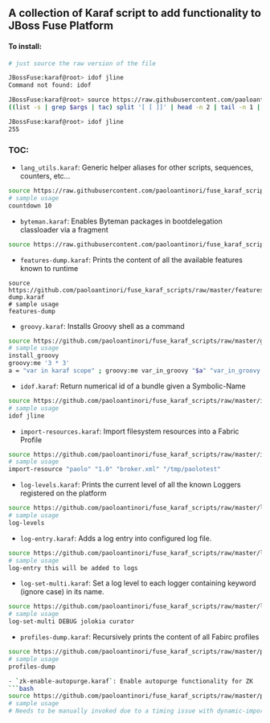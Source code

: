 A collection of Karaf script to add functionality to JBoss Fuse Platform
------------------------------------------------------------------------

#### To install:

```bash
# just source the raw version of the file

JBossFuse:karaf@root> idof jline
Command not found: idof

JBossFuse:karaf@root> source https://raw.githubusercontent.com/paoloantinori/fuse_karaf_scripts/master/idof.karaf
((list -s | grep $args | tac) split '[ [ ]]' | head -n 2 | tail -n 1 | tac) trim

JBossFuse:karaf@root> idof jline
255
```

### TOC:
- `lang_utils.karaf`: Generic helper aliases for other scripts, sequences, counters, etc...
```bash
source https://raw.githubusercontent.com/paoloantinori/fuse_karaf_scripts/master/lang_utils.karaf
# sample usage
countdown 10
```

- `byteman.karaf`: Enables Byteman packages in bootdelegation classloader via a fragment 
```bash
source https://raw.githubusercontent.com/paoloantinori/fuse_karaf_scripts/master/byteman.karaf
```

- `features-dump.karaf`: Prints the content of all the available features known to runtime
```
source https://github.com/paoloantinori/fuse_karaf_scripts/raw/master/features-dump.karaf
# sample usage
features-dump 
```

- `groovy.karaf`: Installs Groovy shell as a command
```bash
source https://github.com/paoloantinori/fuse_karaf_scripts/raw/master/groovy.karaf
# sample usage
install_groovy
groovy:me '3 * 3'
a = "var in karaf scope" ; groovy:me var_in_groovy "$a" "var_in_groovy * 3" # ex. showing forwarding of karaf vars to groovy context
```

- `idof.karaf`: Return numerical id of a bundle given a Symbolic-Name
```bash
source https://github.com/paoloantinori/fuse_karaf_scripts/raw/master/idof.karaf
# sample usage
idof jline
```

- `import-resources.karaf`: Import filesystem resources into a Fabric Profile
```bash
source https://github.com/paoloantinori/fuse_karaf_scripts/raw/master/import-resources.karaf
# sample usage
import-resource "paolo" "1.0" "broker.xml" "/tmp/paolotest"
```

- `log-levels.karaf`: Prints the current level of all the known Loggers registered on the platform 
```bash
source https://github.com/paoloantinori/fuse_karaf_scripts/raw/master/log-levels.karaf
# sample usage
log-levels
```

- `log-entry.karaf`: Adds a log entry into configured log file.
```bash
source https://github.com/paoloantinori/fuse_karaf_scripts/raw/master/log-entry.karaf
# sample usage
log-entry this will be added to logs
```

- `log-set-multi.karaf`: Set a log level to each logger containing keyword (ignore case) in its name.
```bash
source https://github.com/paoloantinori/fuse_karaf_scripts/raw/master/log-set-multi.karaf
# sample usage
log-set-multi DEBUG jolokia curator
```

- `profiles-dump.karaf`: Recursively prints the content of all Fabirc profiles 
```bash
source https://github.com/paoloantinori/fuse_karaf_scripts/raw/master/profiles-dump.karaf
# sample usage
profiles-dump

- `zk-enable-autopurge.karaf`: Enable autopurge functionality for ZK 
```bash
source https://github.com/paoloantinori/fuse_karaf_scripts/raw/master/profiles-dump.karaf
# sample usage
# Needs to be manually invoked due to a timing issue with dynamic-import!!!
```
